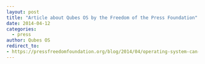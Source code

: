 ```yaml
---
layout: post
title: "Article about Qubes OS by the Freedom of the Press Foundation"
date: 2014-04-12
categories:
  - press
author: Qubes OS
redirect_to:
- https://pressfreedomfoundation.org/blog/2014/04/operating-system-can-protect-you-even-if-you-get-hacked
---
```

